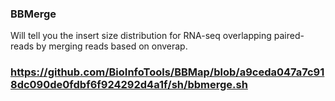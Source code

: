 ### BBMerge ###

Will tell you the insert size distribution for RNA-seq overlapping paired-reads by merging reads based on onverap.


### https://github.com/BioInfoTools/BBMap/blob/a9ceda047a7c918dc090de0fdbf6f924292d4a1f/sh/bbmerge.sh ###
